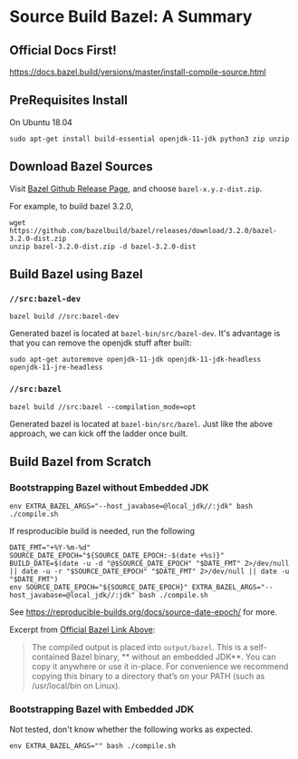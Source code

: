 # Source Build Bazel: A Summary

## Official Docs First!

https://docs.bazel.build/versions/master/install-compile-source.html


## PreRequisites Install

On Ubuntu 18.04

```
sudo apt-get install build-essential openjdk-11-jdk python3 zip unzip
```

## Download Bazel Sources

Visit [Bazel Github Release Page](https://github.com/bazelbuild/bazel/releases),
and choose `bazel-x.y.z-dist.zip`.

For example, to build bazel 3.2.0,

```
wget https://github.com/bazelbuild/bazel/releases/download/3.2.0/bazel-3.2.0-dist.zip
unzip bazel-3.2.0-dist.zip -d bazel-3.2.0-dist
```

## Build Bazel using Bazel
### `//src:bazel-dev`

```
bazel build //src:bazel-dev
```

Generated bazel is located at `bazel-bin/src/bazel-dev`. It's advantage
is that you can remove the openjdk stuff after built:

```
sudo apt-get autoremove openjdk-11-jdk openjdk-11-jdk-headless openjdk-11-jre-headless
```

### `//src:bazel`

```
bazel build //src:bazel --compilation_mode=opt
```

Generated bazel is located at `bazel-bin/src/bazel`. Just like the above approach, we can
kick off the ladder once built.

## Build Bazel from Scratch

### Bootstrapping Bazel without Embedded JDK


```
env EXTRA_BAZEL_ARGS="--host_javabase=@local_jdk//:jdk" bash ./compile.sh
```

If resproducible build is needed, run the following

```
DATE_FMT="+%Y-%m-%d"
SOURCE_DATE_EPOCH="${SOURCE_DATE_EPOCH:-$(date +%s)}"
BUILD_DATE=$(date -u -d "@$SOURCE_DATE_EPOCH" "$DATE_FMT" 2>/dev/null || date -u -r "$SOURCE_DATE_EPOCH" "$DATE_FMT" 2>/dev/null || date -u "$DATE_FMT")
env SOURCE_DATE_EPOCH="${SOURCE_DATE_EPOCH}" EXTRA_BAZEL_ARGS="--host_javabase=@local_jdk//:jdk" bash ./compile.sh
```

See https://reproducible-builds.org/docs/source-date-epoch/ for more.

Excerpt from [Official Bazel Link Above](https://docs.bazel.build/versions/master/install-compile-source.html):

> The compiled output is placed into `output/bazel`. This is a self-contained
> Bazel binary, ** without an embedded JDK**. You can copy it anywhere or use
> it in-place. For convenience we recommend copying this binary to a directory
> that’s on your PATH (such as /usr/local/bin on Linux).

### Bootstrapping Bazel with Embedded JDK

Not tested, don't know whether the following works as expected.

```
env EXTRA_BAZEL_ARGS="" bash ./compile.sh
```

